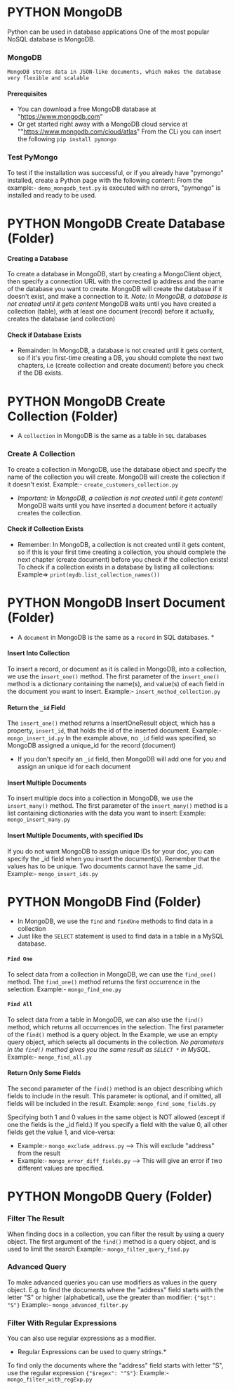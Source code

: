# PYTHON MongoDB 
Python can be used in database applications
One of the most popular NoSQL database is MongoDB.

### MongoDB
    MongoDB stores data in JSON-like documents, which makes the database very flexible and scalable

#### Prerequisites
* You can download a free MongoDB database at "https://www.mongodb.com"
* Or get started right away with a MongoDB cloud service at ""https://www.mongodb.com/cloud/atlas"
From the CLi you can insert the following `pip install pymongo`

### Test PyMongo
To test if the installation was successful, or if you already have "pymongo" installed, create a Python page with the following content: From the example:-  `demo_mongodb_test.py` is executed with no errors, "pymongo" is installed and ready to be used.

# PYTHON MongoDB Create Database (Folder)
#### Creating a Database
To create a database in MongoDB, start by creating a MongoClient object, then specify a connection URL with the corrected ip address and the name of the database you want to create.
MongoDB will create the database if it doesn't exist, and make a connection to it.
    *Note: In MongoDB, a database is not created until it gets content*
MongoDB waits until you have created a collection (table), with at least one document (record) before it actually, creates the database (and collection)

#### Check if Database Exists
* Remainder: In MongoDB, a database is not created until it gets content, so if it's you first-time creating a DB, you should complete the next two chapters, i.e (create collection and create document) before you check if the DB exists.


# PYTHON MongoDB Create Collection (Folder)
* A `collection` in MongoDB is the same as a table in `SQL` databases

### Create A Collection
To create a collection in MongoDB, use the database object and specify the name of the collection you will create.
MongoDB will create the collection if it doesn't exist.
Example:- `create_customers_collection.py`

*   *Important: In MongoDB, a collection is not created until it gets content!*
MongoDB waits until you have inserted a document before it actually creates the collection.

#### Check if Collection Exists
* Remember: In MongoDB, a collection is not created until it gets content, so if this is your first time creating a collection, you should complete the next chapter (create document) before you check if the collection exists!
To check if a collection exists in a database by listing all collections: Example=> `print(mydb.list_collection_names())`


# PYTHON MongoDB Insert Document (Folder)
* A `document` in MongoDB is the same as a `record` in SQL databases. *

#### Insert Into Collection
To insert a record, or document as it is called in MongoDB, into a collection, we use the `insert_one()` method.
The first parameter of the `insert_one()` method is a dictionary containing the name(s), and value(s) of each field in the document you want to insert.
Example:- `insert_method_collection.py`

#### Return the `_id` Field
The `insert_one()` method returns a InsertOneResult object, which has a property, `insert_id`, that holds the id of the inserted document.
Example:- `mongo_insert_id.py`
In the example above, no `_id` field was specified, so MongoDB assigned a unique_id for the record (document)
* If you don't specify an `_id` field, then MongoDB will add one for you and assign an unique id for each document

#### Insert Multiple Documents
To insert multiple docs into a collection in MongoDB, we use the `insert_many()` method.
The first parameter of the `insert_many()` method is a list containing dictionaries with the data you want to insert:
Example: `mongo_insert_many.py`

#### Insert Multiple Documents, with specified IDs
If you do not want MongoDB to assign unique IDs for your doc, you can specify the _id field when you insert the document(s).
Remember that the values has to be unique. Two documents cannot have the same _id.
Example:- `mongo_insert_ids.py`


# PYTHON MongoDB Find (Folder)
* In MongoDB, we use the `find` and `findOne` methods to find data in a collection
* Just like the `SELECT` statement is used to find data in a table in a MySQL database.

#### `Find One`
To select data from a collection in MongoDB, we can use the `find_one()` method.
The `find_one()` method returns the first occurrence in the selection.
Example:- `mongo_find_one.py`

#### `Find All`
To select data from a table in MongoDB, we can also use the `find()` method, which returns all occurrences in the selection.
The first parameter of the `find()` method is a query object. 
In the Example, we use an empty query object, which selects all documents in the collection.
*No parameters in the `find()` method gives you the same result as `SELECT *` in MySQL.* 
Example:- `mongo_find_all.py`

#### Return Only Some Fields
The second parameter of the `find()` method is an object describing which fields to include in the result.
This parameter is optional, and if omitted, all fields will be included in the result.
Example: `mongo_find_some_fields.py`

Specifying both 1 and 0 values in the same object is NOT allowed (except if one the fields is the _id field.) 
If you specify a field with the value 0, all other fields get the value 1, and vice-versa:
* Example:- `mongo_exclude_address.py` --> This will exclude "address" from the result
* Example:- `mongo_error_diff_fields.py` --> This will give an error if two different values are specified.


# PYTHON MongoDB Query (Folder)
### Filter The Result
When finding docs in a collection, you can filter the result by using a query object.
The first argument of the `find()` method is a query object, and is used to limit the search
Example:- `mongo_filter_query_find.py`

### Advanced Query
To make advanced queries you can use modifiers as values in the query object.
E.g. to find the documents where the "address" field starts with the letter "S" or higher (alphabetical), use the greater than modifier: `{"$gt": "S"}`
Example:- `mongo_advanced_filter.py`

### Filter With Regular Expressions
You can also use regular expressions as a modifier.
* Regular Expressions can be used to query strings.*

To find only the documents where the "address" field starts with letter "S", use the regular expression `{"$regex": "^S"}`:
Example:- `mongo_filter_with_regExp.py`